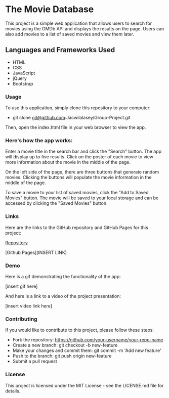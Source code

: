 # The Movie Database
This project is a simple web application that allows users to search for movies using the OMDb API and displays the results on the page. Users can also add movies to a list of saved movies and view them later.

## Languages and Frameworks Used
* HTML
* CSS
* JavaScript
* jQuery
* Bootstrap

### Usage
To use this application, simply clone this repository to your computer:
* git clone git@github.com:Jacwilalasey/Group-Project.git

Then, open the index.html file in your web browser to view the app.

### Here's how the app works:

Enter a movie title in the search bar and click the "Search" button. The app will display up to five results. Click on the poster of each movie to view more information about the movie in the middle of the page.

On the left side of the page, there are three buttons that generate random movies. Clicking the buttons will populate the movie information in the middle of the page.

To save a movie to your list of saved movies, click the "Add to Saved Movies" button. The movie will be saved to your local storage and can be accessed by clicking the "Saved Movies" button.


### Links
Here are the links to the GitHub repository and GitHub Pages for this project:

[Repository](https://github.com/Jacwilalasey/Group-Project)

[Github Pages](INSERT LINK)

### Demo
Here is a gif demonstrating the functionality of the app:

[insert gif here]

And here is a link to a video of the project presentation:

[insert video link here]

### Contributing
If you would like to contribute to this project, please follow these steps:

* Fork the repository: https://github.com/your-username/your-repo-name
* Create a new branch: git checkout -b new-feature
* Make your changes and commit them: git commit -m 'Add new feature'
* Push to the branch: git push origin new-feature
* Submit a pull request


### License
This project is licensed under the MIT License - see the LICENSE.md file for details.







